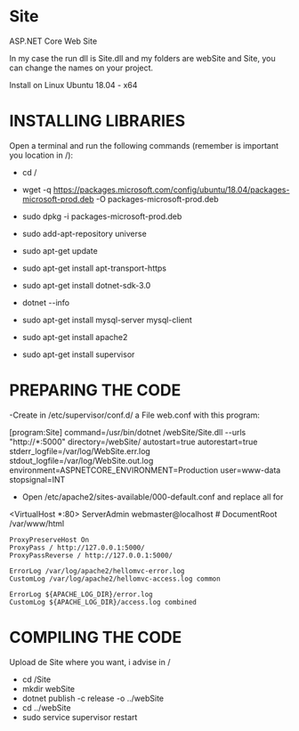 # Site
ASP.NET Core Web Site

In my case the run dll is Site.dll and my folders are webSite and Site, you can change the names on your project.

Install on Linux Ubuntu 18.04 - x64

# INSTALLING LIBRARIES

Open a terminal and run the following commands (remember is important you location in /):

- cd / 
- wget -q https://packages.microsoft.com/config/ubuntu/18.04/packages-microsoft-prod.deb -O packages-microsoft-prod.deb
- sudo dpkg -i packages-microsoft-prod.deb

- sudo add-apt-repository universe
- sudo apt-get update
- sudo apt-get install apt-transport-https
- sudo apt-get install dotnet-sdk-3.0
- dotnet --info


- sudo apt-get install mysql-server mysql-client
- sudo apt-get install apache2
- sudo apt-get install supervisor

# PREPARING THE CODE

-Create in /etc/supervisor/conf.d/ a File web.conf with this program:

[program:Site]
command=/usr/bin/dotnet /webSite/Site.dll --urls "http://*:5000"
directory=/webSite/
autostart=true
autorestart=true
stderr_logfile=/var/log/WebSite.err.log
stdout_logfile=/var/log/WebSite.out.log
environment=ASPNETCORE_ENVIRONMENT=Production
user=www-data
stopsignal=INT


- Open /etc/apache2/sites-available/000-default.conf and replace all for

<VirtualHost *:80>
	ServerAdmin webmaster@localhost
	# DocumentRoot /var/www/html

    ProxyPreserveHost On
    ProxyPass / http://127.0.0.1:5000/
    ProxyPassReverse / http://127.0.0.1:5000/

    ErrorLog /var/log/apache2/hellomvc-error.log
    CustomLog /var/log/apache2/hellomvc-access.log common

	ErrorLog ${APACHE_LOG_DIR}/error.log
	CustomLog ${APACHE_LOG_DIR}/access.log combined
</VirtualHost>

# COMPILING THE CODE

Upload de Site where you want, i advise in /

- cd /Site
- mkdir webSite
- dotnet publish -c release -o ../webSite
- cd ../webSite
- sudo service supervisor restart

